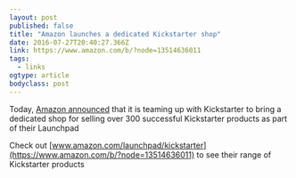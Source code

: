 ```yaml
---
layout: post 
published: false 
title: "Amazon launches a dedicated Kickstarter shop" 
date: 2016-07-27T20:40:27.366Z 
link: https://www.amazon.com/b/?node=13514636011 
tags:
  - links
ogtype: article 
bodyclass: post 
---
```


Today, [Amazon announced](http://phx.corporate-ir.net/phoenix.zhtml?c=176060&p=RssLanding&cat=news&id=2188842) that it is teaming up with Kickstarter to bring a dedicated shop for selling over 300 successful Kickstarter products as part of their Launchpad

Check out [www.amazon.com/launchpad/kickstarter](https://www.amazon.com/b/?node=13514636011) to see their range of Kickstarter products

